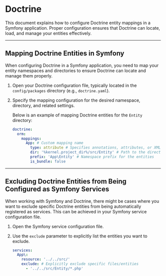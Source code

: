 # Doctrine

This document explains how to configure Doctrine entity mappings in a Symfony application. Proper configuration ensures
that Doctrine can locate, load, and manage your entities effectively.

---

## Mapping Doctrine Entities in Symfony

When configuring Doctrine in a Symfony application, you need to map your entity namespaces and directories to ensure
Doctrine can locate and manage them properly.

1. Open your Doctrine configuration file, typically located in the `config/packages` directory (e.g., `doctrine.yaml`).

2. Specify the mapping configuration for the desired namespace, directory, and related settings.

    Below is an example of mapping Doctrine entities for the `Entity` directory:

    ```yaml
    doctrine:
      orm:
        mappings:
          App: # Custom mapping name
            type: attribute # Specifies annotations, attributes, or XML mapping (we use attributes)
            dir: '%kernel.project_dir%/src/Entity' # Path to the directory where entities are stored
            prefix: 'App\Entity' # Namespace prefix for the entities
            is_bundle: false
    ```

---

## Excluding Doctrine Entities from Being Configured as Symfony Services

When working with Symfony and Doctrine, there might be cases where you want to exclude specific Doctrine entities from
being automatically registered as services. This can be achieved in your Symfony service configuration file.

1. Open the Symfony service configuration file.

2. Use the `exclude` parameter to explicitly list the entities you want to exclude.

    ```yaml
    services:
      App\:
        resource: '../../src/'
        exclude: # Explicitly exclude specific files/entities
          - '../../src/Entity/*.php'
    ```
